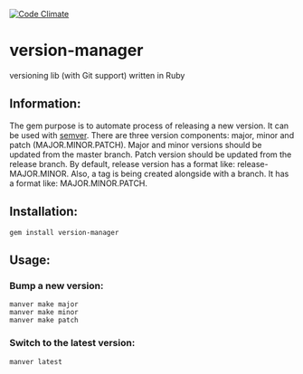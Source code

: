 [![Code Climate](https://codeclimate.com/github/isolo/version-manager/badges/gpa.svg)](https://codeclimate.com/github/isolo/version-manager)
# version-manager
versioning lib (with Git support) written in Ruby

## Information:
The gem purpose is to automate process of releasing a new version. It can be used with [semver](http://semver.org/).
There are three version components: major, minor and patch (MAJOR.MINOR.PATCH).
Major and minor versions should be updated from the master branch. Patch version should be updated from the release branch.
By default, release version has a format like: release-MAJOR.MINOR.
Also, a tag is being created alongside with a branch. It has a format like: MAJOR.MINOR.PATCH.

## Installation:
    gem install version-manager

## Usage:

### Bump a new version:
    manver make major
    manver make minor
    manver make patch

### Switch to the latest version:
    manver latest
